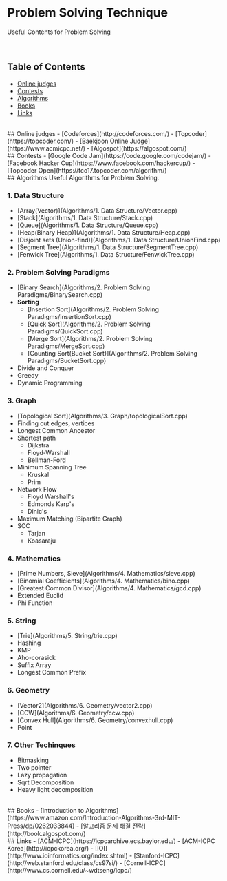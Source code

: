 # Problem Solving Technique
Useful Contents for Problem Solving

<br />   

## Table of Contents
- [Online judges](#online-judges)
- [Contests](#contents)
- [Algorithms](#algorithms)
- [Books](#books)
- [Links](#links)

<br />   

<a name="online-judges"/>
## Online judges
- [Codeforces](http://codeforces.com/)
- [Topcoder](https://topcoder.com/)
- [Baekjoon Online Judge](https://www.acmicpc.net/)
- [Algospot](https://algospot.com/)

<br />  

<a name="contents"/>
## Contests
- [Google Code Jam](https://code.google.com/codejam/)  
- [Facebook Hacker Cup](https://www.facebook.com/hackercup/)  
- [Topcoder Open](https://tco17.topcoder.com/algorithm/)  
    
<br />   

<a name="algorithms"/>
##  Algorithms
Useful Algorithms for Problem Solving.


### 1. Data Structure
* [Array(Vector)](Algorithms/1. Data Structure/Vector.cpp)
* [Stack](Algorithms/1. Data Structure/Stack.cpp)
* [Queue](Algorithms/1. Data Structure/Queue.cpp)
* [Heap(Binary Heap)](Algorithms/1. Data Structure/Heap.cpp)
* [Disjoint sets (Union-find)](Algorithms/1. Data Structure/UnionFind.cpp)
* [Segment Tree](Algorithms/1. Data Structure/SegmentTree.cpp)
* [Fenwick Tree](Algorithms/1. Data Structure/FenwickTree.cpp)

### 2. Problem Solving Paradigms
* [Binary Search](Algorithms/2. Problem Solving Paradigms/BinarySearch.cpp)
* __Sorting__
	* [Insertion Sort](Algorithms/2. Problem Solving Paradigms/InsertionSort.cpp)
	* [Quick Sort](Algorithms/2. Problem Solving Paradigms/QuickSort.cpp)
	* [Merge Sort](Algorithms/2. Problem Solving Paradigms/MergeSort.cpp)
	* [Counting Sort(Bucket Sort)](Algorithms/2. Problem Solving Paradigms/BucketSort.cpp)
* Divide and Conquer
* Greedy
* Dynamic Programming

### 3. Graph
* [Topological Sort](Algorithms/3. Graph/topologicalSort.cpp)
* Finding cut edges, vertices
* Longest Common Ancestor
* Shortest path
	* Dijkstra
	* Floyd-Warshall
	* Bellman-Ford
* Minimum Spanning Tree
	* Kruskal
	* Prim
* Network Flow
	* Floyd Warshall's
	* Edmonds Karp's
	* Dinic's
* Maximum Matching (Bipartite Graph)
* SCC
	* Tarjan
	* Koasaraju

### 4. Mathematics
* [Prime Numbers, Sieve](Algorithms/4. Mathematics/sieve.cpp)
* [Binomial Coefficients](Algorithms/4. Mathematics/bino.cpp)
* [Greatest Common Divisor](Algorithms/4. Mathematics/gcd.cpp)
* Extended Euclid
* Phi Function

### 5. String
* [Trie](Algorithms/5. String/trie.cpp)
* Hashing
* KMP
* Aho-corasick
* Suffix Array
* Longest Common Prefix

### 6. Geometry
* [Vector2](Algorithms/6. Geometry/vector2.cpp)
* [CCW](Algorithms/6. Geometry/ccw.cpp)
* [Convex Hull](Algorithms/6. Geometry/convexhull.cpp)
* Point

### 7. Other Techinques
* Bitmasking
* Two pointer
* Lazy propagation
* Sqrt Decomposition
* Heavy light decomposition

<br />   

<a name="books"/>
## Books
- [Introduction to Algorithms](https://www.amazon.com/Introduction-Algorithms-3rd-MIT-Press/dp/0262033844)
- [알고리즘 문제 해결 전략](http://book.algospot.com/)

<br />   

<a name="links"/>
## Links
- [ACM-ICPC](https://icpcarchive.ecs.baylor.edu/)
- [ACM-ICPC Korea](http://icpckorea.org/)
- [IOI](http://www.ioinformatics.org/index.shtml)
- [Stanford-ICPC](http://web.stanford.edu/class/cs97si/)
- [Cornell-ICPC](http://www.cs.cornell.edu/~wdtseng/icpc/)





